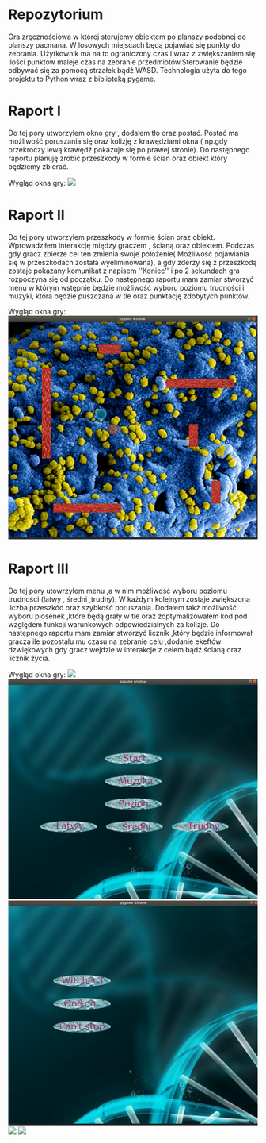 # Repozytorium
Gra zręcznościowa w której sterujemy obiektem po planszy podobnej do planszy pacmana. W losowych miejscach będą pojawiać się punkty do zebrania. Użytkownik ma na to ograniczony czas i wraz z zwiększaniem się ilości punktów maleje czas na zebranie przedmiotów.Sterowanie będzie odbywać się za pomocą strzałek bądź WASD.
Technologia użyta do tego projektu to Python wraz z biblioteką pygame.


# Raport I
Do tej pory utworzyłem okno gry , dodałem tło oraz postać. Postać ma możliwość poruszania się oraz kolizję z krawędziami okna ( np.gdy przekroczy lewą krawędź pokazuje się po prawej stronie).
Do następnego raportu planuję zrobić przeszkody w formie ścian oraz obiekt który będziemy zbierać.

Wygląd okna gry:
![](Zdjęcia_z_gry/zdjecie_gry.png)

# Raport II
Do tej pory utworzyłem przeszkody w formie ścian oraz obiekt. Wprowadziłem interakcję między graczem , ścianą oraz obiektem. Podczas gdy gracz zbierze cel ten zmienia swoje położenie( Możliwość pojawiania się w przeszkodach została wyeliminowana), a gdy zderzy się z przeszkodą zostaje pokazany komunikat z napisem ''Koniec'' i po 2 sekundach gra rozpoczyna się od początku.
Do następnego raportu mam zamiar stworzyć menu w którym wstępnie będzie możliwość wyboru poziomu trudności i muzyki, która będzie puszczana w tle oraz punktację zdobytych punktów.

Wygląd okna gry:
![](Zdjęcia_z_gry/Gra_2_Raport.png)

# Raport III
Do tej pory utowrzyłem menu ,a w nim możliwość wyboru poziomu trudności (łatwy , średni ,trudny). W każdym kolejnym zostaje zwiększona liczba przeszkód oraz szybkość poruszania. Dodałem takż możliwość wyboru piosenek ,które będą grały w tle oraz zoptymalizowałem kod pod względem funkcji warunkowych odpowiedzialnych za kolizje. Do następnego raportu mam zamiar stworzyć licznik ,który będzie informował gracza ile pozostału mu czasu na zebranie celu ,dodanie ekeftów dzwiękowych gdy gracz wejdzie w interakcje z celem bądź ścianą oraz licznik życia. 

Wygląd okna gry:
![](Zdjęcia_z_gry/menu.png )
![](Zdjęcia_z_gry/lvl.png )
![](Zdjęcia_z_gry/muzyka.png )
![](Zdjęcia_z_gry/sredni.png )
![](Zdjęcia_z_gry/trudny.png )

